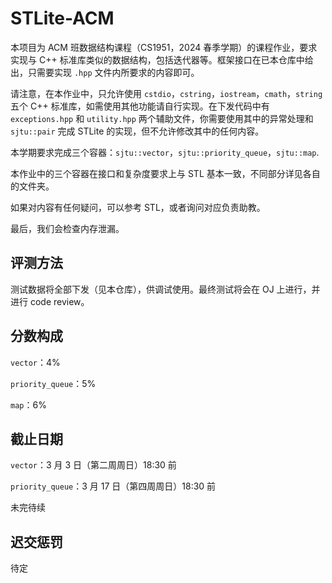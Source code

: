 # STLite-ACM

本项目为 ACM 班数据结构课程（CS1951，2024 春季学期）的课程作业，要求实现与 C++
标准库类似的数据结构，包括迭代器等。框架接口在已本仓库中给出，只需要实现 `.hpp` 文件内所要求的内容即可。

请注意，在本作业中，只允许使用 `cstdio`，`cstring`，`iostream`，`cmath`，`string` 五个 C++
标准库，如需使用其他功能请自行实现。在下发代码中有 `exceptions.hpp` 和 `utility.hpp`
两个辅助文件，你需要使用其中的异常处理和 `sjtu::pair` 完成 STLite 的实现，但不允许修改其中的任何内容。

本学期要求完成三个容器：`sjtu::vector`，`sjtu::priority_queue`，`sjtu::map`.

本作业中的三个容器在接口和复杂度要求上与 STL 基本一致，不同部分详见各自的文件夹。

如果对内容有任何疑问，可以参考 STL，或者询问对应负责助教。

最后，我们会检查内存泄漏。

## 评测方法

测试数据将全部下发（见本仓库），供调试使用。最终测试将会在 OJ 上进行，并进行 code review。

## 分数构成

`vector`：4%

`priority_queue`：5%

`map`：6%

## 截止日期

`vector`：3 月 3 日（第二周周日）18:30 前

`priority_queue`：3 月 17 日（第四周周日）18:30 前

未完待续

## 迟交惩罚

待定
